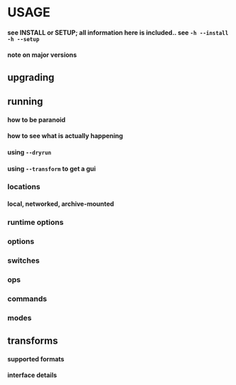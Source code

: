 # USAGE
#### see INSTALL or SETUP; all information here is included.. see `-h --install` `-h --setup`
#### note on major versions
## upgrading
## running
#### how to be paranoid
#### how to see what is actually happening
#### using `--dryrun`
#### using `--transform` to get a gui
### locations
#### local, networked, archive-mounted
### runtime options
### options
### switches
### ops
### commands
### modes
## transforms
#### supported formats
#### interface details

